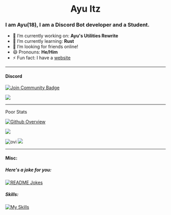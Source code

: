 <h1 align="center"> Ayu Itz </h1>

### I am Ayu(18), I am a Discord Bot developer and a Student.

- 🔭 I’m currently working on: **Ayu's Utilities Rewrite**
- 🌱 I’m currently learning: **Rust**
- 👯 I’m looking for friends online!
- 😄 Pronouns: **He/Him**
- ⚡ Fun fact: I have a [website](https://ayuitz.xyz/)

---
#### Discord

<a href="https://discord.gg/BrMtkWS8GS"><img src="https://img.shields.io/discord/733027681184251937.svg?style=flat&label=Join%20Community&color=7289DA" alt="Join Community Badge"/></a>


[![](https://discord.c99.nl/widget/theme-4/748053138354864229.png)](https://discord.gg/BrMtkWS8GS)


---
Poor Stats

[![Github Overview](https://github-readme-stats.vercel.app/api?username=iayushanand&include_all_commits=true&count_private=true&show_icons=true&line_height=20&title_color=b0b0b0&icon_color=9100d4&text_color=A1A1A1&bg_color=0,000000,550299)](https://github.com/iayushanand)

![](https://github-readme-streak-stats.herokuapp.com/?user=iayushanand&theme=dark&hide_border=false)

<img src="https://github-readme-stats.vercel.app/api/top-langs?username=iayushanand&show_icons=true&locale=en&layout=compact&theme=chartreuse-dark" alt="ovi" />


<img src="https://github-profile-trophy.vercel.app/?username=iayushanand&theme=juicyfresh&no-bg=true" />

---

#### Misc: <br>
##### Here's a joke for you:
<a href="https://readme-jokes.vercel.app"><img align="center" src="https://readme-jokes.vercel.app/api" alt="README Jokes"></a>

##### Skills:
[![My Skills](https://skillicons.dev/icons?i=py,html,css,mongodb,java,figma,discord,heroku,flask,fastapi,bots,bootstrap)](https://ayuitz.vercel.app)

<!-- ##### Socials: -->
